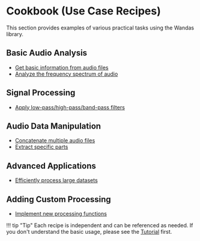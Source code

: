 # Cookbook (Use Case Recipes)

This section provides examples of various practical tasks using the Wandas library.

## Basic Audio Analysis

- [Get basic information from audio files](basic_info.md)
- [Analyze the frequency spectrum of audio](frequency_analysis.md)

## Signal Processing

- [Apply low-pass/high-pass/band-pass filters](filtering.md)

## Audio Data Manipulation

- [Concatenate multiple audio files](concatenation.md)
- [Extract specific parts](trimming.md)

## Advanced Applications

- [Efficiently process large datasets](batch_processing.md)

## Adding Custom Processing

- [Implement new processing functions](custom_processors.md)

!!! tip "Tip"
    Each recipe is independent and can be referenced as needed. If you don't understand the basic usage, please see the [Tutorial](../tutorial/index.md) first.
